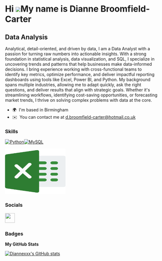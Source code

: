Hi ![](https://user-images.githubusercontent.com/18350557/176309783-0785949b-9127-417c-8b55-ab5a4333674e.gif)My name is Dianne Broomfield-Carter
================================================================================================================================================

Data Analysis
-------------

Analytical, detail-oriented, and driven by data, I am a Data Analyst with a passion for turning raw numbers into actionable insights. With a strong foundation in statistical analysis, data visualization, and SQL, I specialize in uncovering trends and patterns that help businesses make data-informed decisions. I bring experience working with cross-functional teams to identify key metrics, optimize performance, and deliver impactful reporting dashboards using tools like Excel, Power BI, and Python. My background spans multiple industries, allowing me to adapt quickly, ask the right questions, and deliver results that align with strategic goals. Whether it's streamlining workflows, identifying cost-saving opportunities, or forecasting market trends, I thrive on solving complex problems with data at the core.

* 🌍  I'm based in Birmingham
* ✉️  You can contact me at [d.broomfield-carter@hotmail.co.uk](mailto:d.broomfield-carter@hotmail.co.uk)

### Skills


<p align="left">
<a href="https://www.python.org/" target="_blank" rel="noreferrer"><img src="https://raw.githubusercontent.com/danielcranney/readme-generator/main/public/icons/skills/python-colored.svg" width="36" height="36" alt="Python" /></a><a href="https://www.mysql.com/" target="_blank" rel="noreferrer"><img src="https://raw.githubusercontent.com/danielcranney/readme-generator/main/public/icons/skills/mysql-colored.svg" width="36" height="36" alt="MySQL" /></a>
</p>

<img src="excel (1).png" alt="excel" width="200" height="150">
 


### Socials

<p align="left"> <a href="https://www.github.com/Diannexxx" target="_blank" rel="noreferrer"> <picture> <source media="(prefers-color-scheme: dark)" srcset="https://raw.githubusercontent.com/danielcranney/readme-generator/main/public/icons/socials/github-dark.svg" /> <source media="(prefers-color-scheme: light)" srcset="https://raw.githubusercontent.com/danielcranney/readme-generator/main/public/icons/socials/github.svg" /> <img src="https://raw.githubusercontent.com/danielcranney/readme-generator/main/public/icons/socials/github.svg" width="32" height="32" /> </picture> </a></p>

### Badges

<b>My GitHub Stats</b>

<a href="http://www.github.com/Diannexxx"><img src="https://github-readme-stats.vercel.app/api?username=Diannexxx&show_icons=true&hide=&count_private=true&title_color=0891b2&text_color=ffffff&icon_color=0891b2&bg_color=1c1917&hide_border=true&show_icons=true" alt="Diannexxx's GitHub stats" /></a>
